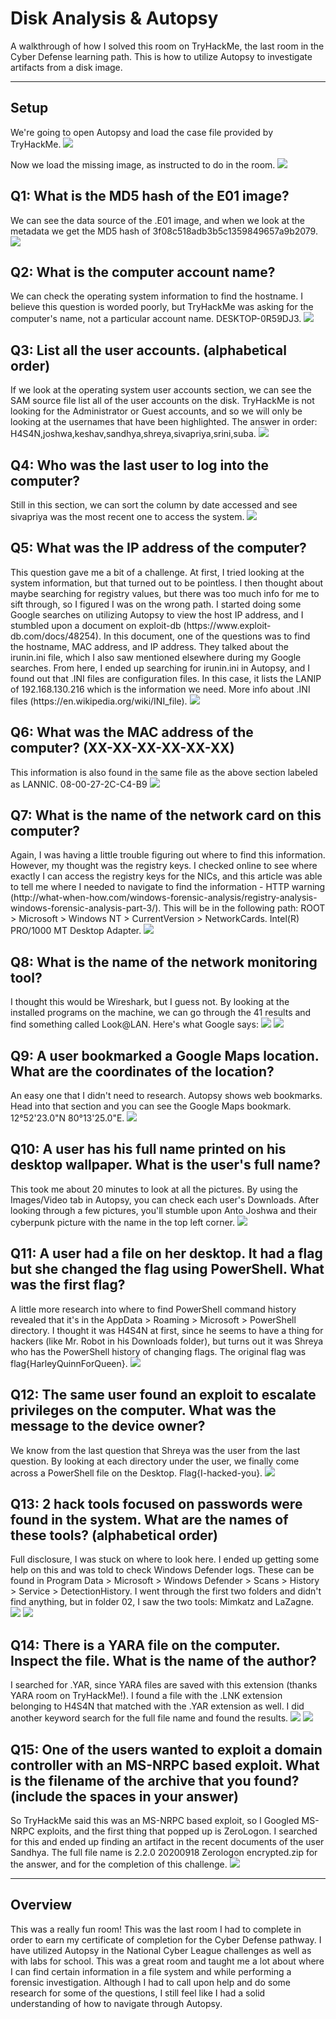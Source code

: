 <h1>Disk Analysis & Autopsy</h1>
A walkthrough of how I solved this room on TryHackMe, the last room in the Cyber Defense learning path. This is how to utilize Autopsy to investigate artifacts from a disk image. 
<hr>
<h2>Setup</h2>
We're going to open Autopsy and load the case file provided by TryHackMe. 
<img src="https://user-images.githubusercontent.com/107446796/214723702-262d7849-b540-4b5a-8c20-6e0011770296.png">

Now we load the missing image, as instructed to do in the room.
<img src="https://user-images.githubusercontent.com/107446796/214723888-7db6a2a0-a0b8-4842-a56c-6442dbac3b59.png">

<h2>Q1: What is the MD5 hash of the E01 image?</h2>
We can see the data source of the .E01 image, and when we look at the metadata we get the MD5 hash of 3f08c518adb3b5c1359849657a9b2079. 
<img src="https://user-images.githubusercontent.com/107446796/214724551-533b8b8e-62d0-4a37-bab8-85acf8ab25c3.png">

<h2>Q2: What is the computer account name?</h2>
We can check the operating system information to find the hostname. I believe this question is worded poorly, but TryHackMe was asking for the computer's name, not a particular account name. DESKTOP-0R59DJ3.
<img src="https://user-images.githubusercontent.com/107446796/214725481-4b4d2926-18b9-4994-83d2-d36d0ceac19b.png">

<h2>Q3: List all the user accounts. (alphabetical order)</h2>
If we look at the operating system user accounts section, we can see the SAM source file list all of the user accounts on the disk. TryHackMe is not looking for the Administrator or Guest accounts, and so we will only be looking at the usernames that have been highlighted. The answer in order: H4S4N,joshwa,keshav,sandhya,shreya,sivapriya,srini,suba. 
<img src="https://user-images.githubusercontent.com/107446796/214726393-d809eded-9b93-4ad5-ac69-88981cc9a93a.png">

<h2>Q4: Who was the last user to log into the computer?</h2>
Still in this section, we can sort the column by date accessed and see sivapriya was the most recent one to access the system. 
<img src="https://user-images.githubusercontent.com/107446796/214726715-00f9e567-3adb-4c85-a2bb-2be9a1f776aa.png">

<h2>Q5: What was the IP address of the computer?</h2>
This question gave me a bit of a challenge. At first, I tried looking at the system information, but that turned out to be pointless. I then thought about maybe searching for registry values, but there was too much info for me to sift through, so I figured I was on the wrong path. I started doing some Google searches on utilizing Autopsy to view the host IP address, and I stumbled upon a document on exploit-db (https://www.exploit-db.com/docs/48254). In this document, one of the questions was to find the hostname, MAC address, and IP address. They talked about the irunin.ini file, which I also saw mentioned elsewhere during my Google searches. From here, I ended up searching for irunin.ini in Autopsy, and I found out that .INI files are configuration files. In this case, it lists the LANIP of 192.168.130.216 which is the information we need. More info about .INI files (https://en.wikipedia.org/wiki/INI_file). 
<img src="https://user-images.githubusercontent.com/107446796/214729651-cae8ba06-9700-43ed-a4ee-150874417a92.png">

<h2>Q6: What was the MAC address of the computer? (XX-XX-XX-XX-XX-XX)</h2>
This information is also found in the same file as the above section labeled as LANNIC. 08-00-27-2C-C4-B9
<img src="https://user-images.githubusercontent.com/107446796/214730056-cf27b86b-f9b5-4013-842a-53cee8ef1b8a.png">

<h2>Q7: What is the name of the network card on this computer?</h2>
Again, I was having a little trouble figuring out where to find this information. However, my thought was the registry keys. I checked online to see where exactly I can access the registry keys for the NICs, and this article was able to tell me where I needed to navigate to find the information - HTTP warning (http://what-when-how.com/windows-forensic-analysis/registry-analysis-windows-forensic-analysis-part-3/). This will be in the following path: ROOT > Microsoft > Windows NT > CurrentVersion > NetworkCards. Intel(R) PRO/1000 MT Desktop Adapter.
<img src="https://user-images.githubusercontent.com/107446796/214731593-55ee38e9-0a8e-41b9-9b6d-cbdc7f70b3b3.png">

<h2>Q8: What is the name of the network monitoring tool?</h2>
I thought this would be Wireshark, but I guess not. By looking at the installed programs on the machine, we can go through the 41 results and find something called Look@LAN. Here's what Google says:
<img src="https://user-images.githubusercontent.com/107446796/214732173-850af8c0-c9ef-45be-b543-7287057e3858.png">
<img src="https://user-images.githubusercontent.com/107446796/214732216-ef7303fc-d67c-4797-9e03-1c89e6afa622.png">

<h2>Q9: A user bookmarked a Google Maps location. What are the coordinates of the location?</h2>
An easy one that I didn't need to research. Autopsy shows web bookmarks. Head into that section and you can see the Google Maps bookmark. 12°52'23.0"N 80°13'25.0"E.
<img src="https://user-images.githubusercontent.com/107446796/214732655-46fcf70c-541a-4e76-923c-399d3e3f50d7.png">

<h2>Q10: A user has his full name printed on his desktop wallpaper. What is the user's full name?</h2>
This took me about 20 minutes to look at all the pictures. By using the Images/Video tab in Autopsy, you can check each user's Downloads. After looking through a few pictures, you'll stumble upon Anto Joshwa and their cyberpunk picture with the name in the top left corner.
<img src="https://user-images.githubusercontent.com/107446796/214733768-e0537e8f-d763-4094-9486-33264aac8573.png">

<h2>Q11: A user had a file on her desktop. It had a flag but she changed the flag using PowerShell. What was the first flag?</h2>
A little more research into where to find PowerShell command history revealed that it's in the AppData > Roaming > Microsoft > PowerShell directory. I thought it was H4S4N at first, since he seems to have a thing for hackers (like Mr. Robot in his Downloads folder), but turns out it was Shreya who has the PowerShell history of changing flags. The original flag was flag{HarleyQuinnForQueen}. 
<img src="https://user-images.githubusercontent.com/107446796/214734584-d0396937-225b-4156-8f4b-b6d8483d9bb5.png">

<h2>Q12: The same user found an exploit to escalate privileges on the computer. What was the message to the device owner?</h2>
We know from the last question that Shreya was the user from the last question. By looking at each directory under the user, we finally come across a PowerShell file on the Desktop. Flag{I-hacked-you}.
<img src="https://user-images.githubusercontent.com/107446796/214735010-8728938a-cdcf-44f6-9eb3-f00bca036a11.png">

<h2>Q13: 2 hack tools focused on passwords were found in the system. What are the names of these tools? (alphabetical order)</h2>
Full disclosure, I was stuck on where to look here. I ended up getting some help on this and was told to check Windows Defender logs. These can be found in Program Data > Microsoft > Windows Defender > Scans > History > Service > DetectionHistory. I went through the first two folders and didn't find anything, but in folder 02, I saw the two tools: Mimkatz and LaZagne.
<img src="https://user-images.githubusercontent.com/107446796/214736243-d71ba371-e5d7-4785-bc1b-30307da38b12.png">
<img src="https://user-images.githubusercontent.com/107446796/214736286-c5bb602d-b552-49e9-8a2a-a1b350b06cb6.png">

<h2>Q14: There is a YARA file on the computer. Inspect the file. What is the name of the author?</h2>
I searched for .YAR, since YARA files are saved with this extension (thanks YARA room on TryHackMe!). I found a file with the .LNK extension belonging to H4S4N that matched with the .YAR extension as well. I did another keyword search for the full file name and found the results. 
<img src="https://user-images.githubusercontent.com/107446796/214737899-e79f656d-b769-4d7c-b82a-05662a8804e1.png">
<img src="https://user-images.githubusercontent.com/107446796/214737973-03369c5c-d7ec-4611-b314-5917391001fd.png">

<h2>Q15: One of the users wanted to exploit a domain controller with an MS-NRPC based exploit. What is the filename of the archive that you found? (include the spaces in your answer)</h2>
So TryHackMe said this was an MS-NRPC based exploit, so I Googled MS-NRPC exploits, and the first thing that popped up is ZeroLogon. I searched for this and ended up finding an artifact in the recent documents of the user Sandhya. The full file name is 2.2.0 20200918 Zerologon encrypted.zip for the answer, and for the completion of this challenge.
<img src="https://user-images.githubusercontent.com/107446796/214739305-88125a13-581e-44eb-8744-6d13e103b0a7.png">

<hr>

<h2>Overview</h2>
This was a really fun room! This was the last room I had to complete in order to earn my certificate of completion for the Cyber Defense pathway. I have utilized Autopsy in the National Cyber League challenges as well as with labs for school. This was a great room and taught me a lot about where I can find certain information in a file system and while performing a forensic investigation. Although I had to call upon help and do some research for some of the questions, I still feel like I had a solid understanding of how to navigate through Autopsy. 


